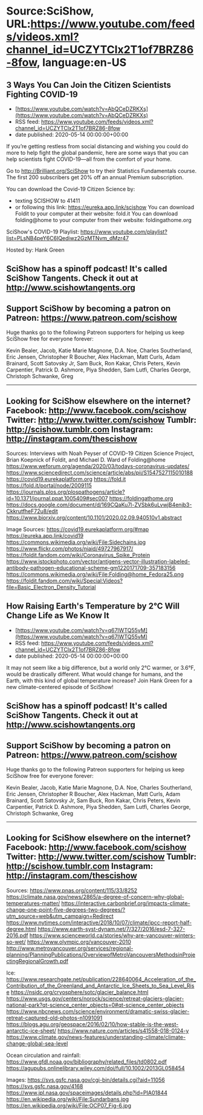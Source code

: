 # Source:SciShow, URL:https://www.youtube.com/feeds/videos.xml?channel_id=UCZYTClx2T1of7BRZ86-8fow, language:en-US

## 3 Ways You Can Join the Citizen Scientists Fighting COVID-19
 - [https://www.youtube.com/watch?v=AbQCeDZRKXs](https://www.youtube.com/watch?v=AbQCeDZRKXs)
 - RSS feed: https://www.youtube.com/feeds/videos.xml?channel_id=UCZYTClx2T1of7BRZ86-8fow
 - date published: 2020-05-14 00:00:00+00:00

If you’re getting restless from social distancing and wishing you could do more to help fight the global pandemic, here are some ways that you can help scientists fight COVID-19—all from the comfort of your home.

Go to http://Brilliant.org/SciShow to try their Statistics Fundamentals course. The first 200 subscribers get 20% off an annual Premium subscription.

You can download the Covid-19 Citizen Science by:
- texting SCISHOW to 41411
- or following this link: https://eureka.app.link/scishow
You can download Foldit to your computer at their website: fold.it
You can download folding@home to your computer from their website: foldingathome.org

SciShow's COVID-19 Playlist: https://www.youtube.com/playlist?list=PLsNB4peY6C6IQediwz2GzMTNvm_dMzr47

Hosted by: Hank Green

SciShow has a spinoff podcast! It's called SciShow Tangents. Check it out at http://www.scishowtangents.org
----------
Support SciShow by becoming a patron on Patreon: https://www.patreon.com/scishow
----------
Huge thanks go to the following Patreon supporters for helping us keep SciShow free for everyone forever:

Kevin Bealer, Jacob, Katie Marie Magnone, D.A. Noe, Charles Southerland, Eric Jensen, Christopher R Boucher, Alex Hackman, Matt Curls, Adam Brainard, Scott Satovsky Jr, Sam Buck, Ron Kakar, Chris Peters, Kevin Carpentier, Patrick D. Ashmore, Piya Shedden, Sam Lutfi, Charles George, Christoph Schwanke, Greg

----------
Looking for SciShow elsewhere on the internet?
Facebook: http://www.facebook.com/scishow
Twitter: http://www.twitter.com/scishow
Tumblr: http://scishow.tumblr.com
Instagram: http://instagram.com/thescishow
----------
Sources:
Interviews with Noah Peyser of COVID-19 Citizen Science Project, Brian Koepnick of Foldit, and Michael D. Ward of Folding@home
https://www.weforum.org/agenda/2020/03/todays-coronavirus-updates/
https://www.sciencedirect.com/science/article/abs/pii/S1547527115010188
https://covid19.eurekaplatform.org
https://fold.it
https://fold.it/portal/node/2009115
https://journals.plos.org/plospathogens/article?id=10.1371/journal.ppat.1005409#sec007
https://foldingathome.org
https://docs.google.com/document/d/169CQaKu7l-ZVSbk6uLvwjB4enjb3-CkkrutfheF72u8/edit
https://www.biorxiv.org/content/10.1101/2020.02.09.940510v1.abstract

Image Sources:
https://covid19.eurekaplatform.org/#map
https://eureka.app.link/covid19
https://commons.wikimedia.org/wiki/File:Sidechains.jpg
https://www.flickr.com/photos/niaid/49727967917/
https://foldit.fandom.com/wiki/Coronavirus_Spike_Protein
https://www.istockphoto.com/vector/antigens-vector-illustration-labeled-antibody-pathogen-educational-scheme-gm1220171709-357183156
https://commons.wikimedia.org/wiki/File:Folding@home_Fedora25.png
https://foldit.fandom.com/wiki/Special:Videos?file=Basic_Electron_Density_Tutorial

## How Raising Earth's Temperature by 2°C Will Change Life as We Know It
 - [https://www.youtube.com/watch?v=q67IWTQ55vM](https://www.youtube.com/watch?v=q67IWTQ55vM)
 - RSS feed: https://www.youtube.com/feeds/videos.xml?channel_id=UCZYTClx2T1of7BRZ86-8fow
 - date published: 2020-05-14 00:00:00+00:00

It may not seem like a big difference, but a world only 2°C warmer, or 3.6°F, would be drastically different.  What would change for humans, and the Earth, with this kind of global temperature increase? Join Hank Green for a new climate-centered episode of SciShow! 

SciShow has a spinoff podcast! It's called SciShow Tangents. Check it out at http://www.scishowtangents.org
----------
Support SciShow by becoming a patron on Patreon: https://www.patreon.com/scishow
----------
Huge thanks go to the following Patreon supporters for helping us keep SciShow free for everyone forever:

Kevin Bealer, Jacob, Katie Marie Magnone, D.A. Noe, Charles Southerland, Eric Jensen, Christopher R Boucher, Alex Hackman, Matt Curls, Adam Brainard, Scott Satovsky Jr, Sam Buck, Ron Kakar, Chris Peters, Kevin Carpentier, Patrick D. Ashmore, Piya Shedden, Sam Lutfi, Charles George, Christoph Schwanke, Greg

----------
Looking for SciShow elsewhere on the internet?
Facebook: http://www.facebook.com/scishow
Twitter: http://www.twitter.com/scishow
Tumblr: http://scishow.tumblr.com
Instagram: http://instagram.com/thescishow
----------
Sources:
https://www.pnas.org/content/115/33/8252
https://climate.nasa.gov/news/2865/a-degree-of-concern-why-global-temperatures-matter/
https://interactive.carbonbrief.org/impacts-climate-change-one-point-five-degrees-two-degrees/?utm_source=web&utm_campaign=Redirect
https://www.nytimes.com/interactive/2018/10/07/climate/ipcc-report-half-degree.html
https://www.earth-syst-dynam.net/7/327/2016/esd-7-327-2016.pdf
https://www.scienceworld.ca/stories/why-are-vancouver-winters-so-wet/
https://www.olympic.org/vancouver-2010
http://www.metrovancouver.org/services/regional-planning/PlanningPublications/OverviewofMetroVancouversMethodsinProjectingRegionalGrowth.pdf

Ice:
https://www.researchgate.net/publication/228640064_Acceleration_of_the_Contribution_of_the_Greenland_and_Antarctic_Ice_Sheets_to_Sea_Level_Rise
https://nsidc.org/cryosphere/sotc/glacier_balance.html
https://www.usgs.gov/centers/norock/science/retreat-glaciers-glacier-national-park?qt-science_center_objects=0#qt-science_center_objects
https://www.nbcnews.com/science/environment/dramatic-swiss-glacier-retreat-captured-old-photos-n1091091
https://blogs.agu.org/geospace/2016/02/10/how-stable-is-the-west-antarctic-ice-sheet/
https://www.nature.com/articles/s41558-018-0124-y
https://www.climate.gov/news-features/understanding-climate/climate-change-global-sea-level

Ocean circulation and rainfall:
https://www.gfdl.noaa.gov/bibliography/related_files/td0802.pdf
https://agupubs.onlinelibrary.wiley.com/doi/full/10.1002/2013GL058454

Images:
https://svs.gsfc.nasa.gov/cgi-bin/details.cgi?aid=11056
https://svs.gsfc.nasa.gov/4168
https://www.jpl.nasa.gov/spaceimages/details.php?id=PIA01844
https://en.wikipedia.org/wiki/File:Sundarbans.jpg
https://en.wikipedia.org/wiki/File:OCP07_Fig-6.jpg

